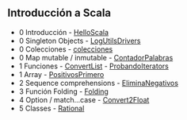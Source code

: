 ## Introducción a Scala

* 0 Introducción - [HelloScala](https://github.com/arturisimo/scala-intro/blob/master/src/org/apz/intro/0.HelloScala.scala)
* 0 Singleton Objects - [LogUtilsDrivers](https://github.com/arturisimo/scala-intro/blob/master/src/org/apz/intro/0.LogUtilsDriver.scala)
* 0 Colecciones - [colecciones](https://github.com/arturisimo/scala-intro/blob/master/src/org/apz/intro/0.Colecciones.scala)
* 0 Map mutable / inmutable - [ContadorPalabras](https://github.com/arturisimo/scala-intro/blob/master/src/org/apz/intro/1.ContadorPalabras.scala)
* 1 Funciones - [ConvertList](https://github.com/arturisimo/scala-intro/blob/master/src/org/apz/intro/1.ConvertList.scala) - [ProbandoIterators](https://github.com/arturisimo/scala-intro/blob/master/src/org/apz/intro/1.ProbandoIterators.scala)
* 1 Array - [PositivosPrimero](https://github.com/arturisimo/scala-intro/blob/master/src/org/apz/intro/1.PositivosPrimero.scala)
* 2 Sequence comprehensions - [EliminaNegativos](https://github.com/arturisimo/scala-intro/blob/master/src/org/apz/intro/2.EliminaNegativos.scala)
* 3 Función Folding - [Folding](https://github.com/arturisimo/scala-intro/blob/master/src/org/apz/intro/3.Folding.scala)
* 4 Option / match...case - [Convert2Float](https://github.com/arturisimo/scala-intro/blob/master/src/org/apz/intro/4.Convert2Float.scala)
* 5 Classes - [Rational](https://github.com/arturisimo/scala-intro/blob/master/src/org/apz/intro/5.TestRational.scala)   
